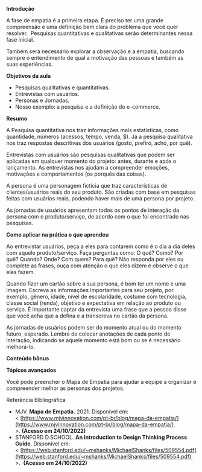 

**Introdução**

A fase de empatia é a primeira etapa. É preciso ter uma grande compreensão e uma definição bem clara do problema que você quer resolver.  Pesquisas quantitativas e qualitativas serão determinantes nessa fase inicial.

Também será necessário explorar a observação e a empatia, buscando sempre o entendimento de qual a motivação das pessoas e também as suas experiências.

**Objetivos da aula**

- Pesquisas qualitativas e quantitativas.
- Entrevistas com usuários.
- Personas e Jornadas.
- Nosso exemplo: a pesquisa e a definição do e-commerce.

**Resumo**

A Pesquisa quantitativa nos traz informações mais estatísticas, como quantidade, números (acessos, tempo, venda, $). Já a pesquisa qualitativa nos traz respostas descritivas dos usuários (gosto, prefiro, acho, por quê).

Entrevistas com usuários são pesquisas qualitativas que podem ser aplicadas em qualquer momento do projeto: antes, durante e após o lançamento. As entrevistas nos ajudam a compreender emoções, motivações e comportamentos (os porquês das coisas).

A persona é uma personagem fictícia que traz características de clientes/usuários reais do seu produto. São criadas com base em pesquisas feitas com usuários reais, podendo haver mais de uma persona por projeto.

As jornadas de usuários apresentam todos os pontos de interação da persona com o produto/serviço, de acordo com o que foi encontrado nas pesquisas.

**Como aplicar na prática o que aprendeu**

Ao entrevistar usuários, peça a eles para contarem como é o dia a dia deles com aquele produto/serviço. Faça perguntas como: O quê? Como? Por quê? Quando? Onde? Com quem? Para quê? Não responda por eles ou complete as frases, ouça com atenção o que eles dizem e observe o que eles fazem.

Quando fizer um cartão sobre a sua persona, é bom ter um nome e uma imagem. Escreva as informações importantes para seu projeto, por exemplo, gênero, idade, nível de escolaridade, costume com tecnologia, classe social (renda), objetivo e expectativa em relação ao produto ou serviço. É importante captar da entrevista uma frase que a pessoa disse que você acha que a defina e a transcreva no cartão da persona.

As jornadas de usuários podem ser do momento atual ou do momento futuro, esperado. Lembre de colocar anotações de cada ponto de interação, indicando se aquele momento está bom ou se é necessário melhorá-lo.

**Conteúdo bônus**

**Tópicos avançados**

Você pode preencher o Mapa de Empatia para ajudar a equipe a organizar e compreender melhor as personas dos projetos.

Referência Bibliográfica

- MJV. **Mapa de Empatia.** 2021. Disponível em: < [https://www.mjvinnovation.com/pt-br/blog/mapa-da-empatia/](https://www.mjvinnovation.com/pt-br/blog/mapa-da-empatia/)  >. **(Acesso em 24/10/2022)**
- STANFORD D.SCHOOL. **An Introduction to Design Thinking Process Guide**. Disponível em: < [https://web.stanford.edu/~mshanks/MichaelShanks/files/509554.pdf](https://web.stanford.edu/~mshanks/MichaelShanks/files/509554.pdf)  >.  **(Acesso em 24/10/2022)**
